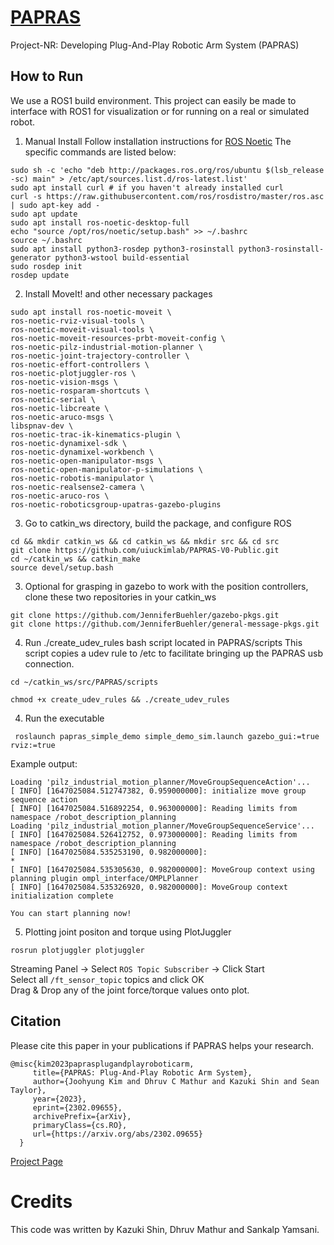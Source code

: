 # [PAPRAS](https://uiuckimlab.github.io/papras-pages/)

Project-NR: Developing Plug-And-Play Robotic Arm System (PAPRAS)

## How to Run

We use a ROS1 build environment. This project can easily be made to interface with ROS1 for visualization or for running on a real or simulated robot.

1. Manual Install
   Follow installation instructions for [ROS Noetic](https://wiki.ros.org/noetic/Installation/Ubuntu)
   The specific commands are listed below:

```
sudo sh -c 'echo "deb http://packages.ros.org/ros/ubuntu $(lsb_release -sc) main" > /etc/apt/sources.list.d/ros-latest.list'
sudo apt install curl # if you haven't already installed curl
curl -s https://raw.githubusercontent.com/ros/rosdistro/master/ros.asc | sudo apt-key add -
sudo apt update
sudo apt install ros-noetic-desktop-full
echo "source /opt/ros/noetic/setup.bash" >> ~/.bashrc
source ~/.bashrc
sudo apt install python3-rosdep python3-rosinstall python3-rosinstall-generator python3-wstool build-essential
sudo rosdep init
rosdep update
```

2. Install MoveIt! and other necessary packages

```
sudo apt install ros-noetic-moveit \
ros-noetic-rviz-visual-tools \
ros-noetic-moveit-visual-tools \
ros-noetic-moveit-resources-prbt-moveit-config \
ros-noetic-pilz-industrial-motion-planner \
ros-noetic-joint-trajectory-controller \
ros-noetic-effort-controllers \
ros-noetic-plotjuggler-ros \
ros-noetic-vision-msgs \
ros-noetic-rosparam-shortcuts \
ros-noetic-serial \
ros-noetic-libcreate \
ros-noetic-aruco-msgs \
libspnav-dev \
ros-noetic-trac-ik-kinematics-plugin \
ros-noetic-dynamixel-sdk \
ros-noetic-dynamixel-workbench \
ros-noetic-open-manipulator-msgs \
ros-noetic-open-manipulator-p-simulations \
ros-noetic-robotis-manipulator \
ros-noetic-realsense2-camera \
ros-noetic-aruco-ros \
ros-noetic-roboticsgroup-upatras-gazebo-plugins
```

3. Go to catkin_ws directory, build the package, and configure ROS
```
cd && mkdir catkin_ws && cd catkin_ws && mkdir src && cd src
git clone https://github.com/uiuckimlab/PAPRAS-V0-Public.git
cd ~/catkin_ws && catkin_make
source devel/setup.bash
```

3. Optional for grasping in gazebo to work with the position controllers, clone these two repositories in your catkin_ws
```
git clone https://github.com/JenniferBuehler/gazebo-pkgs.git
git clone https://github.com/JenniferBuehler/general-message-pkgs.git

```

4. Run ./create_udev_rules bash script located in PAPRAS/scripts
This script copies a udev rule to /etc to facilitate bringing up the PAPRAS usb connection.
```
cd ~/catkin_ws/src/PAPRAS/scripts
```
```
chmod +x create_udev_rules && ./create_udev_rules
```

4. Run the executable

```
 roslaunch papras_simple_demo simple_demo_sim.launch gazebo_gui:=true rviz:=true
```

Example output:

```
Loading 'pilz_industrial_motion_planner/MoveGroupSequenceAction'...
[ INFO] [1647025084.512747382, 0.959000000]: initialize move group sequence action
[ INFO] [1647025084.516892254, 0.963000000]: Reading limits from namespace /robot_description_planning
Loading 'pilz_industrial_motion_planner/MoveGroupSequenceService'...
[ INFO] [1647025084.526412752, 0.973000000]: Reading limits from namespace /robot_description_planning
[ INFO] [1647025084.535253190, 0.982000000]:
*
[ INFO] [1647025084.535305630, 0.982000000]: MoveGroup context using planning plugin ompl_interface/OMPLPlanner
[ INFO] [1647025084.535326920, 0.982000000]: MoveGroup context initialization complete

You can start planning now!
```

5. Plotting joint positon and torque using PlotJuggler

```
rosrun plotjuggler plotjuggler
```

Streaming Panel -> Select `ROS Topic Subscriber` -> Click Start \
Select all `/ft_sensor_topic` topics and click OK \
Drag & Drop any of the joint force/torque values onto plot.


## Citation
Please cite this paper in your publications if PAPRAS helps your research. 

    @misc{kim2023paprasplugandplayroboticarm,
         title={PAPRAS: Plug-And-Play Robotic Arm System}, 
         author={Joohyung Kim and Dhruv C Mathur and Kazuki Shin and Sean Taylor},
         year={2023},
         eprint={2302.09655},
         archivePrefix={arXiv},
         primaryClass={cs.RO},
         url={https://arxiv.org/abs/2302.09655}
      }


[Project Page](https://uiuckimlab.github.io/papras-pages/)


# Credits

This code was written by Kazuki Shin, Dhruv Mathur and Sankalp Yamsani.
